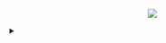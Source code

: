 <p align="center">
<a title="don't touch him?" href=https://file.garden/Zdu77rwq23DtX9qX/locked.gif><img src="https://file.garden/Zdu77rwq23DtX9qX/locked.gif"></a>
<p align="center">
<p align="center"><details>
<summary></summary>
  <p align="center">
<a title="brb" href=https://file.garden/Zdu77rwq23DtX9qX/science-biology.gif><img src="https://file.garden/Zdu77rwq23DtX9qX/science-biology.gif"></a>
<p align="center">
  <p align="right">
<a title="my horrible chud homunculus son" href=https://file.garden/Zdu77rwq23DtX9qX/turkey-site-phoenix.gif><img src="https://file.garden/Zdu77rwq23DtX9qX/turkey-site-phoenix.gif"></a>
<p align="right">
</details>
